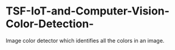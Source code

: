 # TSF-IoT-and-Computer-Vision-Color-Detection-
Image color detector which identifies all the colors in an image.
